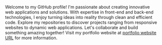 Welcome to my GitHub profile! I'm passionate about creating innovative web applications and solutions. With expertise in front-end and back-end technologies, I enjoy turning ideas into reality through clean and efficient code. Explore my repositories to discover projects ranging from responsive websites to dynamic web applications. Let's collaborate and build something amazing together! Visit my portfolio website at [portfolio website URL](https://kinuganjhu.netlify.app/) for more information.
